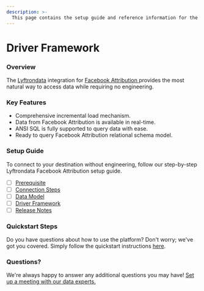 ```yaml
---
description: >-
  This page contains the setup guide and reference information for the Facebook Attribution source connector.
---
```


# Driver Framework

### Overview

The [Lyftrondata](https://www.lyftrondata.com/) integration for [Facebook Attribution](https://www.lyftrondata.com/integration/facebook-attribution/)[ ](https://www.lyftrondata.com/integration/facebook-attribution/)provides the most natural way to access data while requiring no engineering.

### Key Features

* Comprehensive incremental load mechanism.
* Data from Facebook Attribution is available in real-time.&#x20;
* ANSI SQL is fully supported to query data with ease.
* Ready to query Facebook Attribution relational schema model.

### Setup Guide

To connect to your destination without engineering, follow our step-by-step Lyftrondata Facebook Attribution setup guide.

* [ ] [Prerequisite](../../marketing-analytics/facebook-attribution/prerequisite.md)
* [ ] [Connection Steps](../../marketing-analytics/facebook-attribution/connection-steps.md)
* [ ] [Data Model](../../marketing-analytics/facebook-attribution/data-model/)
* [ ] [Driver Framework](../../marketing-analytics/facebook-attribution/driver-framework/)
* [ ] [Release Notes](../../marketing-analytics/facebook-attribution/release-notes.md)

### Quickstart Steps

Do you have questions about how to use the platform? Don't worry; we've got you covered. Simply follow the quickstart instructions [here](../../../quickstart-steps.md).

### Questions? <a href="#questions" id="questions"></a>

We're always happy to answer any additional questions you may have! [Set up a meeting with our data experts.](https://www.lyftrondata.com/book-a-meeting/)


